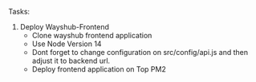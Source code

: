 Tasks:
1. Deploy Wayshub-Frontend
   - Clone wayshub frontend application
   - Use Node Version 14
   - Dont forget to change configuration on src/config/api.js and then adjust it to backend url.
   - Deploy frontend application on Top PM2

